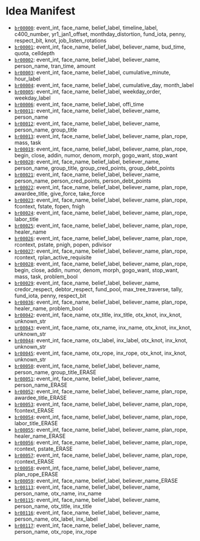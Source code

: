 # Idea Manifest

- [`br00000`](ideas/br00000.md): event_int, face_name, belief_label, timeline_label, c400_number, yr1_jan1_offset, monthday_distortion, fund_iota, penny, respect_bit, knot, job_listen_rotations
- [`br00001`](ideas/br00001.md): event_int, face_name, belief_label, believer_name, bud_time, quota, celldepth
- [`br00002`](ideas/br00002.md): event_int, face_name, belief_label, believer_name, person_name, tran_time, amount
- [`br00003`](ideas/br00003.md): event_int, face_name, belief_label, cumulative_minute, hour_label
- [`br00004`](ideas/br00004.md): event_int, face_name, belief_label, cumulative_day, month_label
- [`br00005`](ideas/br00005.md): event_int, face_name, belief_label, weekday_order, weekday_label
- [`br00006`](ideas/br00006.md): event_int, face_name, belief_label, offi_time
- [`br00011`](ideas/br00011.md): event_int, face_name, belief_label, believer_name, person_name
- [`br00012`](ideas/br00012.md): event_int, face_name, belief_label, believer_name, person_name, group_title
- [`br00013`](ideas/br00013.md): event_int, face_name, belief_label, believer_name, plan_rope, mass, task
- [`br00019`](ideas/br00019.md): event_int, face_name, belief_label, believer_name, plan_rope, begin, close, addin, numor, denom, morph, gogo_want, stop_want
- [`br00020`](ideas/br00020.md): event_int, face_name, belief_label, believer_name, person_name, group_title, group_cred_points, group_debt_points
- [`br00021`](ideas/br00021.md): event_int, face_name, belief_label, believer_name, person_name, person_cred_points, person_debt_points
- [`br00022`](ideas/br00022.md): event_int, face_name, belief_label, believer_name, plan_rope, awardee_title, give_force, take_force
- [`br00023`](ideas/br00023.md): event_int, face_name, belief_label, believer_name, plan_rope, fcontext, fstate, fopen, fnigh
- [`br00024`](ideas/br00024.md): event_int, face_name, belief_label, believer_name, plan_rope, labor_title
- [`br00025`](ideas/br00025.md): event_int, face_name, belief_label, believer_name, plan_rope, healer_name
- [`br00026`](ideas/br00026.md): event_int, face_name, belief_label, believer_name, plan_rope, rcontext, pstate, pnigh, popen, pdivisor
- [`br00027`](ideas/br00027.md): event_int, face_name, belief_label, believer_name, plan_rope, rcontext, rplan_active_requisite
- [`br00028`](ideas/br00028.md): event_int, face_name, belief_label, believer_name, plan_rope, begin, close, addin, numor, denom, morph, gogo_want, stop_want, mass, task, problem_bool
- [`br00029`](ideas/br00029.md): event_int, face_name, belief_label, believer_name, credor_respect, debtor_respect, fund_pool, max_tree_traverse, tally, fund_iota, penny, respect_bit
- [`br00036`](ideas/br00036.md): event_int, face_name, belief_label, believer_name, plan_rope, healer_name, problem_bool
- [`br00042`](ideas/br00042.md): event_int, face_name, otx_title, inx_title, otx_knot, inx_knot, unknown_str
- [`br00043`](ideas/br00043.md): event_int, face_name, otx_name, inx_name, otx_knot, inx_knot, unknown_str
- [`br00044`](ideas/br00044.md): event_int, face_name, otx_label, inx_label, otx_knot, inx_knot, unknown_str
- [`br00045`](ideas/br00045.md): event_int, face_name, otx_rope, inx_rope, otx_knot, inx_knot, unknown_str
- [`br00050`](ideas/br00050.md): event_int, face_name, belief_label, believer_name, person_name, group_title_ERASE
- [`br00051`](ideas/br00051.md): event_int, face_name, belief_label, believer_name, person_name_ERASE
- [`br00052`](ideas/br00052.md): event_int, face_name, belief_label, believer_name, plan_rope, awardee_title_ERASE
- [`br00053`](ideas/br00053.md): event_int, face_name, belief_label, believer_name, plan_rope, fcontext_ERASE
- [`br00054`](ideas/br00054.md): event_int, face_name, belief_label, believer_name, plan_rope, labor_title_ERASE
- [`br00055`](ideas/br00055.md): event_int, face_name, belief_label, believer_name, plan_rope, healer_name_ERASE
- [`br00056`](ideas/br00056.md): event_int, face_name, belief_label, believer_name, plan_rope, rcontext, pstate_ERASE
- [`br00057`](ideas/br00057.md): event_int, face_name, belief_label, believer_name, plan_rope, rcontext_ERASE
- [`br00058`](ideas/br00058.md): event_int, face_name, belief_label, believer_name, plan_rope_ERASE
- [`br00059`](ideas/br00059.md): event_int, face_name, belief_label, believer_name_ERASE
- [`br00113`](ideas/br00113.md): event_int, face_name, belief_label, believer_name, person_name, otx_name, inx_name
- [`br00115`](ideas/br00115.md): event_int, face_name, belief_label, believer_name, person_name, otx_title, inx_title
- [`br00116`](ideas/br00116.md): event_int, face_name, belief_label, believer_name, person_name, otx_label, inx_label
- [`br00117`](ideas/br00117.md): event_int, face_name, belief_label, believer_name, person_name, otx_rope, inx_rope